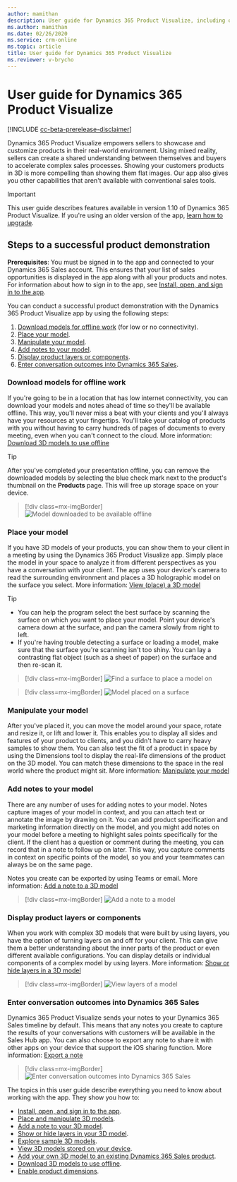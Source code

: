 ```yaml
---
author: mamithan
description: User guide for Dynamics 365 Product Visualize, including opening and signing in to the app, placing and manipulating 3D models, adding notes, adding your own 3D models, and exploring sample 3D models
ms.author: mamithan
ms.date: 02/26/2020
ms.service: crm-online
ms.topic: article
title: User guide for Dynamics 365 Product Visualize
ms.reviewer: v-brycho
---
```


# User guide for Dynamics 365 Product Visualize

[!INCLUDE [cc-beta-prerelease-disclaimer](../includes/cc-beta-prerelease-disclaimer.md)]

Dynamics 365 Product Visualize empowers sellers to showcase and customize products in their real-world environment. Using mixed reality, sellers can create a shared understanding between themselves and buyers to accelerate complex sales processes. Showing your customers products in 3D is more compelling than showing them flat images. Our app also gives you other capabilities that aren't available with conventional sales tools. 

> [!IMPORTANT]
> This user guide describes features available in version 1.10 of Dynamics 365 Product Visualize. If you're using an older version of the app, [learn how to upgrade](sign-in.md).

## Steps to a successful product demonstration

**Prerequisites**: You must be signed in to the app and connected to your Dynamics 365 Sales account. This ensures that your list of sales opportunities is displayed in the app along with all your products and notes. For information about how to sign in to the app, see [Install, open, and sign in to the app](sign-in.md).

You can conduct a successful product demonstration with the Dynamics 365<!--note from editor: Always must include "Dynamics 365" in front of this product name. --> Product Visualize app by using the following steps:

1.	[Download models for offline work](#download-models-for-offline-work) (for low or no connectivity).
2.	[Place your model](#place-your-model).
3.	[Manipulate your model](#manipulate-your-model).
4.	[Add notes to your model](#add-notes-to-your-model).
5.	[Display product layers or components](#display-product-layers-or-components).
6.	[Enter conversation outcomes into Dynamics 365 Sales](#enter-conversation-outcomes-into-dynamics-365-sales).

### Download models for offline work

If you're going to be in a location that has low internet connectivity, you can download your models and notes ahead of time so they'll be available offline<!--Suggested -->. This way, you'll never miss a beat with your clients and you'll always have your resources <!--note from editor: Suggested.-->at your fingertips. You'll take your catalog of products with you without having to carry hundreds of pages of documents to every meeting, even when you can't connect to the cloud. More information: [Download 3D models to use offline](download-models.md)

> [!TIP]
> After <!--note from editor: Style Guide wants "after" instead of "once" -->you've completed your presentation offline, you can remove the downloaded models by selecting the blue check mark next to the product's thumbnail on the **Products** page. This will free up storage space on your device.

> [!div class=mx-imgBorder]
> ![Model downloaded to be available offline](media/preface-offline-model.png "Model downloaded to be available offline")

### Place your model

If you have 3D models of your products, you can show them to your client in a meeting by using the Dynamics 365 Product Visualize app. Simply place the model in your space to analyze it from different perspectives as you<!--Suggested --> have a conversation with your client. The app uses your device's camera to read the surrounding environment and places a 3D holographic model on the surface you select. More information: [View (place) a 3D model](manipulate-models.md#view-place-a-3d-model-in-mixed-reality)

> [!TIP]
> - You can help the program select the best surface by scanning the surface on which you want to place your model. Point your device's camera down at the surface, and pan the camera slowly from right to left. 
> - If you're having trouble detecting a surface or loading a model, make sure that the surface you're scanning isn't too shiny. You can lay a contrasting flat object (such as a sheet of paper) on the surface and then re-scan it.

> [!div class=mx-imgBorder]
> ![Find a surface to place a model on](media/preface-find-surface.png "Find a surface to place a model on")

> [!div class=mx-imgBorder]
> ![Model placed on a surface](media/preface-model-placed.png "Model placed on a surface")


### Manipulate your model

After you've placed it, you can move the model around your space, rotate and resize it, or lift and lower it. This enables you to display all sides and features of your product to clients, and you didn't have to carry heavy samples to show them.<!--Suggested.--> You can also test the fit of a product in space by using the Dimensions tool to display the real-life dimensions of the product on the 3D model. You can match these dimensions to the space in the real world <!--Suggested.-->where the product might sit. More information: [Manipulate your model](manipulate-models.md#manipulate-your-model)

### Add notes to your model
<!--note from editor: Edits to this paragraph are suggested just to make it flow a bit better. (It's already very good.)-->
There are any number of uses for adding notes to your model. Notes capture images of your model in context, and you can attach text or annotate the image by drawing on it. You can add product specification and marketing information directly on the model, and you might add notes on your model before a meeting to highlight sales points specifically for the client. If the client has a question or comment during the meeting, you can record that in a note to follow up on later. This way, you capture comments in context on specific points of the model, so you and your teammates can always be on the same page.

Notes you create can be exported by using Teams or email. More information: [Add a note to a 3D model](add-note.md#add-a-note)

> [!div class=mx-imgBorder]
> ![Add a note to a model](media/preface-add-note.png "Add a note to a model")

### Display product layers or components

When you work with complex 3D models that were built by using layers, you have the option of turning layers on and off for your client. This can give them a better understanding about the inner parts of the product or even different available configurations. You can display details or individual components of a complex model by using layers. More information: [Show or hide layers in a 3D model](layers.md)

> [!div class=mx-imgBorder]
> ![View layers of a model](media/preface-view-layers.png "View layers of a model")

### Enter conversation outcomes into Dynamics 365 Sales

Dynamics 365 Product Visualize sends your notes to your Dynamics 365 Sales timeline by default. This means that any notes you create to capture the results of your conversations with customers will be available in the Sales Hub app.<!--Suggested. I wanted to tie in the idea of taking notes about conversations, since the heading mentions it. --> You can also choose to export any note to share it with other apps on your device that support the iOS sharing function. More information: [Export a note](add-note.md#export-a-note)

> [!div class=mx-imgBorder]
> ![Enter conversation outcomes into Dynamics 365 Sales](media/dynamics-notes-timeline.png "Enter conversation outcomes into Dynamics 365 Sales")

The topics in this user guide<!--Suggested. --> describe everything you need to know about working with the app. They show you how to:

- [Install, open, and sign in to the app](sign-in.md).<!--Periods required because these list items finish the sentence.-->
- [Place and manipulate 3D models](manipulate-models.md).
- [Add a note to your 3D model](add-note.md).
- [Show or hide layers in your 3D model](layers.md).
- [Explore sample 3D models](explore-samples.md).
- [View 3D models stored on your device](browse-models.md).
- [Add your own 3D model to an existing Dynamics 365 Sales product](add-model.md).
- [Download 3D models to use offline](download-models.md).
- [Enable product dimensions](product-dimensions.md).

